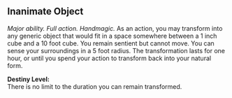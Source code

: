 ## Inanimate Object

_Major ability. Full action. Handmagic._
As an action, you may transform into any generic object that would fit in a space somewhere between a 1 inch cube and a 10 foot cube. You remain sentient but cannot move. You can sense your surroundings in a 5 foot radius. The transformation lasts for one hour, or until you spend your action to transform back into your natural form.

**Destiny Level:**  
There is no limit to the duration you can remain transformed.
